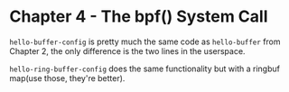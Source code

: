 # Chapter 4 - The bpf() System Call

`hello-buffer-config` is pretty much the same code as `hello-buffer` from Chapter 2, the only difference is the two lines in the userspace.

`hello-ring-buffer-config` does the same functionality but with a ringbuf map(use those, they're better).
